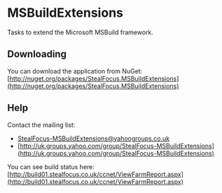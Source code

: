 MSBuildExtensions
=================
Tasks to extend the Microsoft MSBuild framework.

Downloading
-----------
You can download the application from NuGet: [http://nuget.org/packages/StealFocus.MSBuildExtensions](http://nuget.org/packages/StealFocus.MSBuildExtensions)

Help
----
Contact the mailing list:
- <StealFocus-MSBuildExtensions@yahoogroups.co.uk>
- [http://uk.groups.yahoo.com/group/StealFocus-MSBuildExtensions](http://uk.groups.yahoo.com/group/StealFocus-MSBuildExtensions)

You can see build status here: [http://build01.stealfocus.co.uk/ccnet/ViewFarmReport.aspx](http://build01.stealfocus.co.uk/ccnet/ViewFarmReport.aspx)
